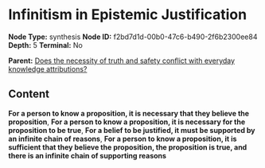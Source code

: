 # Infinitism in Epistemic Justification

**Node Type:** synthesis
**Node ID:** f2bd7d1d-00b0-47c6-b490-2f6b2300ee84
**Depth:** 5
**Terminal:** No

**Parent:** [Does the necessity of truth and safety conflict with everyday knowledge attributions?](does-the-necessity-of-truth-and-safety-conflict-with-everyday-knowledge-attributions-antithesis-5aa8276d-ec7c-4af5-a09c-3be05e0ed635.md)

## Content

**For a person to know a proposition, it is necessary that they believe the proposition**, **For a person to know a proposition, it is necessary for the proposition to be true**, **For a belief to be justified, it must be supported by an infinite chain of reasons**, **For a person to know a proposition, it is sufficient that they believe the proposition, the proposition is true, and there is an infinite chain of supporting reasons**
